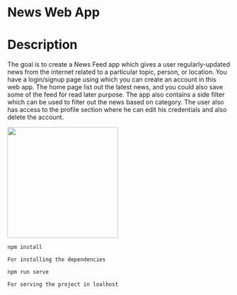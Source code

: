 # News Web App

# Description

The goal is to create a News Feed app which gives a user regularly-updated news from the internet related to a particular topic, person, or location. You have a login/signup page using which you can create an account in this web app. The home page list out the latest news, and you could also save some of the feed for read later purpose. The app also contains a side filter which can be used to filter out the news based on category. The user also has access to the profile section where he can edit his credentials and also delete the account.

<img src="https://i.imgur.com/hl5JDIb.jpg" width="250">

```
npm install

For installing the dependencies

```
```
npm run serve

For serving the project in loalhost


```
